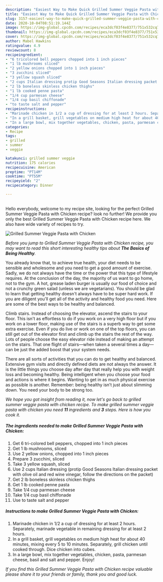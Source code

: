 ```yaml
---
description: "Easiest Way to Make Quick Grilled Summer Veggie Pasta with Chicken"
title: "Easiest Way to Make Quick Grilled Summer Veggie Pasta with Chicken"
slug: 3157-easiest-way-to-make-quick-grilled-summer-veggie-pasta-with-chicken
date: 2020-10-04T08:51:19.144Z
image: https://img-global.cpcdn.com/recipes/eca3dcf03f4e8377/751x532cq70/grilled-summer-veggie-pasta-with-chicken-recipe-main-photo.jpg
thumbnail: https://img-global.cpcdn.com/recipes/eca3dcf03f4e8377/751x532cq70/grilled-summer-veggie-pasta-with-chicken-recipe-main-photo.jpg
cover: https://img-global.cpcdn.com/recipes/eca3dcf03f4e8377/751x532cq70/grilled-summer-veggie-pasta-with-chicken-recipe-main-photo.jpg
author: Mabel Hawkins
ratingvalue: 4.9
reviewcount: 8
recipeingredient:
- "6 tricolored bell peppers chopped into 1 inch pieces"
- "1 lb mushrooms sliced"
- "2 yellow onions chopped into 1 inch pieces"
- "3 zucchini sliced"
- "3 yellow squash sliced"
- "2 cups Italian dressing protip Good Seasons Italian dressing packet with olive oil and red wine vinegar follow the directions on the packet"
- "2 lb boneless skinless chicken thighs"
- "1 lb cooked penne pasta"
- "1/4 cup parmesan cheese"
- "1/4 cup basil chiffonade"
- "to taste salt and pepper"
recipeinstructions:
- "Marinade chicken in 1/2 a cup of dressing for at least 2 hours. Separately, marinade vegetable in remaining dressing for at least 2 hours."
- "In a grill basket, grill vegetables on medium high heat for about 40 minutes, mixing every 5 to 10 minutes. Separately, grill chicken until cooked through. Dice chicken into cubes."
- "In a large bowl, mix together vegetables, chicken, pasta, parmesan cheese, basil and salt and pepper. Enjoy!"
categories:
- Recipe
tags:
- grilled
- summer
- veggie

katakunci: grilled summer veggie 
nutrition: 175 calories
recipecuisine: American
preptime: "PT14M"
cooktime: "PT55M"
recipeyield: "2"
recipecategory: Dinner

---
```

<br>
Hello everybody, welcome to my recipe site, looking for the perfect Grilled Summer Veggie Pasta with Chicken recipe? look no further! We provide you only the best Grilled Summer Veggie Pasta with Chicken recipe here. We also have wide variety of recipes to try.
<br>


![Grilled Summer Veggie Pasta with Chicken](https://img-global.cpcdn.com/recipes/eca3dcf03f4e8377/751x532cq70/grilled-summer-veggie-pasta-with-chicken-recipe-main-photo.jpg)

<i>Before you jump to Grilled Summer Veggie Pasta with Chicken recipe, you may want to read this short interesting healthy tips about <strong>The Basics of Being Healthy</strong>.</i>

You already know that, to achieve true health, your diet needs to be sensible and wholesome and you need to get a good amount of exercise. Sadly, we do not always have the time or the power that this type of lifestyle requires. At the conclusion of the day, the majority of us want to go home, not to the gym. A hot, grease laden burger is usually our food of choice and not a crunchy green salad (unless we are vegetarians). You should be glad to learn that getting healthy doesn't always have to be super hard work. If you are diligent you'll get all of the activity and healthy food you need. Here are some of the best ways to be healthy and balanced.

Climb stairs. Instead of choosing the elevator, ascend the stairs to your floor. This isn't as effortless to do if you work on a very high floor but if you work on a lower floor, making use of the stairs is a superb way to get some extra exercise. Even if you do live or work on one of the top floors, you can still get out of the elevator first and climb up the stairs the rest of the way. Lots of people choose the easy elevator ride instead of making an attempt on the stairs. That one flight of stairs—when taken a several times a day—can be just the added boost that your system needs. 

There are all sorts of activities that you can do to get healthy and balanced. Extensive gym visits and directly defined diets are not always the answer. It is the little things you choose day after day that really help you with weight loss and becoming healthy. Being intelligent when you choose your food and actions is where it begins. Wanting to get in as much physical exercise as possible is another. Remember: being healthy isn’t just about slimming down. You need your body to be strong too. 


<i>We hope you got insight from reading it, now let's go back to grilled summer veggie pasta with chicken recipe. To make grilled summer veggie pasta with chicken you need <strong>11</strong> ingredients and <strong>3</strong> steps. Here is how you cook it.
</i>

##### The ingredients needed to make Grilled Summer Veggie Pasta with Chicken:

1. Get 6 tri-colored bell peppers, chopped into 1 inch pieces
1. Get 1 lb mushrooms, sliced
1. Use 2 yellow onions, chopped into 1 inch pieces
1. Prepare 3 zucchini, sliced
1. Take 3 yellow squash, sliced
1. Use 2 cups Italian dressing (protip Good Seasons Italian dressing packet with olive oil and red wine vinegar, follow the directions on the packet)
1. Get 2 lb boneless skinless chicken thighs
1. Get 1 lb cooked penne pasta
1. Take 1/4 cup parmesan cheese
1. Take 1/4 cup basil chiffonade
1. Use to taste salt and pepper


##### Instructions to make Grilled Summer Veggie Pasta with Chicken:

1. Marinade chicken in 1/2 a cup of dressing for at least 2 hours. Separately, marinade vegetable in remaining dressing for at least 2 hours.
1. In a grill basket, grill vegetables on medium high heat for about 40 minutes, mixing every 5 to 10 minutes. Separately, grill chicken until cooked through. Dice chicken into cubes.
1. In a large bowl, mix together vegetables, chicken, pasta, parmesan cheese, basil and salt and pepper. Enjoy!


<i>If you find this Grilled Summer Veggie Pasta with Chicken recipe valuable please share it to your friends or family, thank you and good luck.</i>
